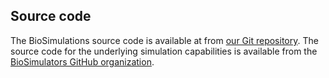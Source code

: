 ## Source code

The BioSimulations source code is available at from [our Git repository](https://github.com/biosimulations/biosimulations). The source code for the underlying simulation capabilities is available from the [BioSimulators GitHub organization](https://github.com/biosimulators).